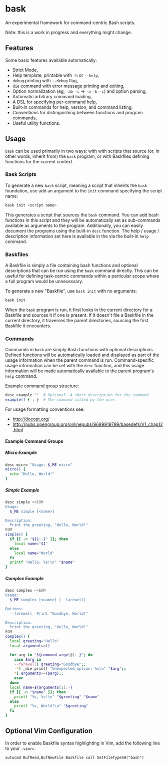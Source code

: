 # bask

An experimental framework for command-centric Bash scripts.

Note: this is a work in progress and everything might change.

## Features

Some basic features available automatically:

- Strict Mode,
- Help template, printable with `-h` or `--help`,
- `debug` printing with `--debug` flag,
- `die` command with error message printing and exiting,
- Option normalization (eg, `-ab -c` -> `-a -b -c`) and option parsing,
- Automatic arbitrary command loading,
- A DSL for specifying per-command help,
- Built-in commands for help, version, and command listing,
- Conventions for distinguishing between functions and program commands,
- Useful utility functions.

## Usage

`bask` can be used primarily in two ways: with with scripts that source (or,
in other words, inherit from) the `bask` program, or with Baskfiles defining
functions for the current context.

### Bask Scripts

To generate a new `bask` script, meaning a script that
inherits the `bask` foundation, use add an argument to the `init`
command specifying the script name:

```bash
bask init <script name>
```

This generates a script that sources the `bask` command. You can add
bash functions in this script and they will be automatically set as
sub-commands available as arguments to the program. Additionally, you
can easily document the programs using the built-in `desc` function. The
help / usage / description information set here is available in the via
the built-in `help` command.

### Baskfiles

A Baskfile is simply a file containing bash functions and optional
descriptions that can be run using the `bask` command directly. This can
be useful for defining task-centric commands within a particular scope
where a full program would be unnecessary.

To generate a new "Baskfile", use `bask init` with no arguments:

```bash
bask init
```

When the `bask` program is run, it first looks in the
current directory for a Baskfile and sources it if one is present. If it
doesn't file a Baskfile in the current directory, it traverses the
parent directories, sourcing the first Baskfile it encounters.

### Commands

Commands in `bask` are simply Bash functions with optional descriptions.
Defined functions will be automatically loaded and displayed as part of
the usage information when the parent command is run. Command-specific
usage information can be set with the `desc` function, and this usage
information will be made automatically available to the parent program's
`help` command.

Example command group structure:

```bash
desc example ""  # Optional. A short description for the command.
example() { : }  # The command called by the user.
```

For usage formatting conventions see:
- http://docopt.org/
- http://pubs.opengroup.org/onlinepubs/9699919799/basedefs/V1_chap12.html

#### Example Command Groups

##### Micro Example

```bash
desc micro "Usage: $_ME micro"
micro() {
  echo "Hello, World!"
}
```

##### Simple Example

```bash
desc simple <<EOM
Usage:
  $_ME simple [<name>]

Description:
  Print the greeting, "Hello, World!"
EOM
simple() {
  if [[ -n "${1:-}" ]]; then
    local name="$1"
  else
    local name="World"
  fi
  printf "Hello, %s!\n" "$name"
}
```

##### Complex Example

```bash
desc complex <<EOM
Usage:
  $_ME complex [<name>] [--farewell]

Options:
  --farewell  Print "Goodbye, World!"

Description:
  Print the greeting, "Hello, World!"
EOM
complex() {
  local greeting="Hello"
  local arguments=()

  for arg in "${command_argv[@]:-}"; do
    case $arg in
    --farewell) greeting="Goodbye";;
    -*) _die printf "Unexpected option: %s\n" "$arg";;
    *) arguments+=($arg);;
    esac
  done
  local name=${arguments[1]:-}
  if [[ -n "$name" ]]; then
    printf "%s, %s!\n" "$greeting" "$name"
  else
    printf "%s, World!\n" "$greeting"
  fi
}
```

## Optional Vim Configuration

In order to enable Baskfile syntax highlighting in Vim, add the
following line to your `.vimrc`.

```VimL
autocmd BufRead,BufNewFile Baskfile call SetFileTypeSH("bash")
```

